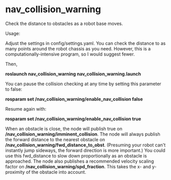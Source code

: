 # nav_collision_warning

Check the distance to obstacles as a robot base moves.

Usage:

Adjust the settings in config/settings.yaml. You can check the distance to as many points around the robot chassis as you need. However, this is a computationally-intensive program, so I would suggest fewer.


Then,

**roslaunch nav_collision_warning nav_collision_warning.launch**

You can pause the collision checking at any time by setting this parameter to false:

**rosparam set /nav_collision_warning/enable_nav_collision false**


Resume again with:

**rosparam set /nav_collision_warning/enable_nav_collision true**


When an obstacle is close, the node will publish true on **/nav_collision_warning/imminent_collision**. The node will always publish the forward distance to the nearest obstacle on **/nav_collision_warning/fwd_distance_to_obst**. (Presuming your robot can't instantly jump sideways, the forward direction is more important.) You could use this fwd_distance to slow down proportionally as an obstacle is approached. The node also publishes a recommended velocity scaling factor on **/nav_collision_warning/spd_fraction**. This takes the x- and y-proximity of the obstacle into account.